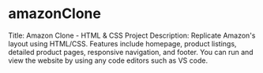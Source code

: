 # amazonClone
Title: Amazon Clone - HTML &amp; CSS Project  Description: Replicate Amazon's layout using HTML/CSS. Features include homepage, product listings, detailed product pages, responsive navigation, and footer.
You can run and view the website by using any code editors such as VS code. 
